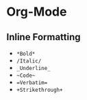 Org-Mode
========

Inline Formatting
-----------------

-   `*Bold*`
-   `/​Italic/`
-   `_Underline_`
-   ​`~Code~`
-   `=​Verbatim=`
-   `+​Strikethrough+`
